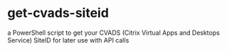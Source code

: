 # get-cvads-siteid
a PowerShell script to get your CVADS (Citrix Virtual Apps and Desktops Service) SiteID for later use with API calls 
